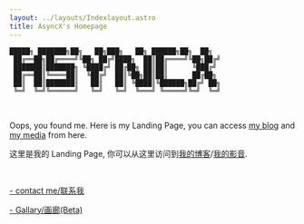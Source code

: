 ```yaml
---
layout: ../layouts/Indexlayout.astro
title: AsyncX's Homepage
---
```


<!-- ```
 ░▒▓██████▓▒░ ░▒▓███████▓▒░▒▓█▓▒░░▒▓█▓▒░▒▓███████▓▒░ ░▒▓██████▓▒░░▒▓█▓▒░░▒▓█▓▒░ 
░▒▓█▓▒░░▒▓█▓▒░▒▓█▓▒░      ░▒▓█▓▒░░▒▓█▓▒░▒▓█▓▒░░▒▓█▓▒░▒▓█▓▒░░▒▓█▓▒░▒▓█▓▒░░▒▓█▓▒░ 
░▒▓█▓▒░░▒▓█▓▒░▒▓█▓▒░      ░▒▓█▓▒░░▒▓█▓▒░▒▓█▓▒░░▒▓█▓▒░▒▓█▓▒░      ░▒▓█▓▒░░▒▓█▓▒░ 
░▒▓████████▓▒░░▒▓██████▓▒░ ░▒▓██████▓▒░░▒▓█▓▒░░▒▓█▓▒░▒▓█▓▒░       ░▒▓██████▓▒░  
░▒▓█▓▒░░▒▓█▓▒░      ░▒▓█▓▒░  ░▒▓█▓▒░   ░▒▓█▓▒░░▒▓█▓▒░▒▓█▓▒░      ░▒▓█▓▒░░▒▓█▓▒░ 
░▒▓█▓▒░░▒▓█▓▒░      ░▒▓█▓▒░  ░▒▓█▓▒░   ░▒▓█▓▒░░▒▓█▓▒░▒▓█▓▒░░▒▓█▓▒░▒▓█▓▒░░▒▓█▓▒░ 
░▒▓█▓▒░░▒▓█▓▒░▒▓███████▓▒░   ░▒▓█▓▒░   ░▒▓█▓▒░░▒▓█▓▒░░▒▓██████▓▒░░▒▓█▓▒░░▒▓█▓▒░ 
``` -->
```
█████╗ ███████╗██╗   ██╗███╗   ██╗ ██████╗██╗  ██╗
 ██╔══██╗██╔════╝╚██╗ ██╔╝████╗  ██║██╔════╝╚██╗██╔╝
 ███████║███████╗ ╚████╔╝ ██╔██╗ ██║██║      ╚███╔╝ 
 ██╔══██║╚════██║  ╚██╔╝  ██║╚██╗██║██║      ██╔██╗ 
 ██║  ██║███████║   ██║   ██║ ╚████║╚██████╗██╔╝ ██╗
 ╚═╝  ╚═╝╚══════╝   ╚═╝   ╚═╝  ╚═══╝ ╚═════╝╚═╝  ╚═╝
```
<br>

Oops, you found me. Here is my Landing Page, you can access [my blog](https://blog.asyncx.top) and [my media](https://neodb.social/users/AsyncX/) from here.

这里是我的 Landing Page, 你可以从这里访问到[我的博客](https://blog.asyncx.top)/[我的影音](https://neodb.social/users/AsyncX/).

<br>

[- contact me/联系我](/contact)

<!-- [- What am I up to recently?/我最近在干什么?](/recent) -->

[- Gallary/画廊(Beta)](/gallery)

<br>
